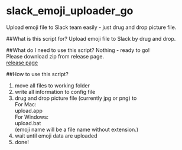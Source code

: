 # slack_emoji_uploader_go
Upload emoji file to Slack team easily - just drug and drop picture file.

##What is this script for?
Upload emoji file to Slack by drug and drop.

##What do I need to use this script?
Nothing - ready to go!  
Please download zip from release page.  
[release page](https://github.com/from-unknown/slack_emoji_uploader_go/releases)

##How to use this script?
1. move all files to working folder
2. write all information to config file
3. drug and drop picture file (currently jpg or png) to  
   For Mac:  
     upload.app  
   For Windows:  
     upload.bat  
   (emoji name will be a file name without extension.)
4. wait until emoji data are uploaded
5. done!
